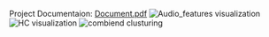 Project Documentaion: [Document.pdf](https://github.com/user-attachments/files/18546561/Document.pdf)
![Audio_features visualization](https://github.com/user-attachments/assets/0226e158-e693-459f-ae05-abc3f917b93d)
![HC visualization](https://github.com/user-attachments/assets/66b45083-623d-48e5-b758-e2e554c30527)
![combiend clusturing](https://github.com/user-attachments/assets/9562d322-bf99-45c4-aa8b-f705e2f9f8e0)

